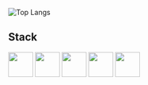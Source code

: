 ![Top Langs](https://github-readme-stats.vercel.app/api/top-langs/?username=lorenzotsouza&layout=compact&langs_count=10&theme=github_dark)

## Stack
<img src="https://cdn.jsdelivr.net/gh/devicons/devicon/icons/html5/html5-original.svg" width="50" height="50" style="max-width:100%;"></img>
<img src="https://cdn.jsdelivr.net/gh/devicons/devicon/icons/css3/css3-original.svg" width="50" height="50" style="max-width:100%;"></img>
<img src="https://cdn.jsdelivr.net/gh/devicons/devicon/icons/javascript/javascript-original.svg" width="50" height="50" style="max-width:100%;"></img>
<img src="https://cdn.jsdelivr.net/gh/devicons/devicon/icons/nodejs/nodejs-original.svg" width="50" height="50" style="max-width:100%;"></img>
<img src="https://cdn.jsdelivr.net/gh/devicons/devicon/icons/mysql/mysql-original.svg" width="50" height="50" style="max-width:100%;"></img>
